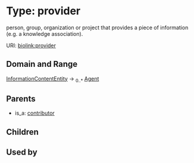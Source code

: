 
# Type: provider


person, group, organization or project that provides a piece of information (e.g. a knowledge association).

URI: [biolink:provider](https://w3id.org/biolink/vocab/provider)


## Domain and Range

[InformationContentEntity](InformationContentEntity.md) ->  <sub>0..*</sub> [Agent](Agent.md)

## Parents

 *  is_a: [contributor](contributor.md)

## Children


## Used by

